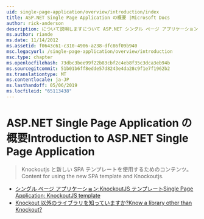 ```yaml
---
uid: single-page-application/overview/introduction/index
title: ASP.NET Single Page Application の概要 |Microsoft Docs
author: rick-anderson
description: について説明しますについて ASP.NET シングル ページ アプリケーション ASP.NET シングル ページ アプリケーション (SPA) を使用して、重要なクライアント側 interacti を含むアプリケーションを構築できます.
ms.author: riande
ms.date: 11/14/2012
ms.assetid: f0643c61-c310-4906-a238-dfc86f09b940
msc.legacyurl: /single-page-application/overview/introduction
msc.type: chapter
ms.openlocfilehash: 73dbc3bee99f22b83cbf2c4eb8f35c3dca3eb94b
ms.sourcegitcommit: 51b01b6ff8edde57d8243e4da28c9f1e7f1962b2
ms.translationtype: MT
ms.contentlocale: ja-JP
ms.lasthandoff: 05/06/2019
ms.locfileid: "65113438"
---
```

# <a name="introduction-to-aspnet-single-page-application"></a><span data-ttu-id="98200-103">ASP.NET Single Page Application の概要</span><span class="sxs-lookup"><span data-stu-id="98200-103">Introduction to ASP.NET Single Page Application</span></span>

> <span data-ttu-id="98200-104">Knockoutjs と新しい SPA テンプレートを使用するためのコンテンツ。</span><span class="sxs-lookup"><span data-stu-id="98200-104">Content for using the new SPA template and Knockoutjs.</span></span>

- [<span data-ttu-id="98200-105">シングル ページ アプリケーション:KnockoutJS テンプレート</span><span class="sxs-lookup"><span data-stu-id="98200-105">Single Page Application: KnockoutJS template</span></span>](knockoutjs-template.md)
- [<span data-ttu-id="98200-106">Knockout 以外のライブラリを知っていますか?</span><span class="sxs-lookup"><span data-stu-id="98200-106">Know a library other than Knockout?</span></span>](other-libraries.md)

